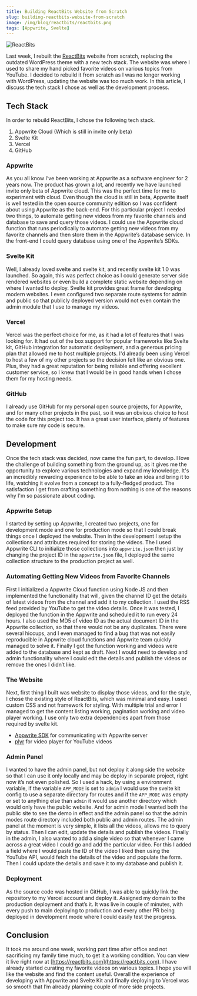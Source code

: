 ```yaml
---
title: Building ReactBits Website from Scratch
slug: building-reactbits-website-from-scratch
image: /img/blog/reactbits/reactbits.png
tags: [Appwrite, Svelte]
---
```


![ReactBits](/img/blog/reactbits/reactbits.png)

Last week, I rebuilt the [ReactBits](https://reactbits.com) website from scratch, replacing the outdated WordPress theme with a new tech stack. The website was where I used to share my hand picked favorite videos on various topics from YouTube. I decided to rebuild it from scratch as I was no longer working with WordPress, updating the website was too much work. In this article, I discuss the tech stack I chose as well as the development process.

<!-- truncate -->

## Tech Stack

In order to rebuild ReactBits, I chose the following tech stack.

1. Appwrite Cloud (Which is still in invite only beta)
2. Svelte Kit
3. Vercel
4. GitHub

### Appwrite

As you all know I’ve been working at Appwrite as a software engineer for 2 years now. The product has grown a lot, and recently we have launched invite only beta of Appwrite cloud. This was the perfect time for me to experiment with cloud. Even though the cloud is still in beta, Appwrite itself is well tested in the open source community edition so I was confident about using Appwrite as the back-end. For this particular project I needed two things, to automate getting new videos from my favorite channels and database to save and query those videos. I could use the Appwrite cloud function that runs periodically to automate getting new videos from my favorite channels and then store them in the Appwrite’s database service. In the front-end I could query database using one of the Appwrite’s SDKs.

### Svelte Kit

Well, I already loved svelte and svelte kit, and recently svelte kit 1.0 was launched. So again, this was perfect choice as I could generate server side rendered websites or even build a complete static website depending on where I wanted to deploy. Svelte kit provides great frame for developing modern websites. I even configured two separate route systems for admin and public so that publicly deployed version would not even contain the admin module that I use to manage my videos.

### Vercel

Vercel was the perfect choice for me, as it had a lot of features that I was looking for. It had out of the box support for popular frameworks like Svelte kit, GitHub integration for automatic deployment, and a generous pricing plan that allowed me to host multiple projects. I'd already been using Vercel to host a few of my other projects so the decision felt like an obvious one. Plus, they had a great reputation for being reliable and offering excellent customer service, so I knew that I would be in good hands when I chose them for my hosting needs.

### GitHub

I already use GitHub for my personal open source projects, for Appwrite, and for many other projects in the past, so it was an obvious choice to host the code for this project too. It has a great user interface, plenty of features to make sure my code is secure.

## Development

Once the tech stack was decided, now came the fun part, to develop. I love the challenge of building something from the ground up, as it gives me the opportunity to explore various technologies and expand my knowledge. It's an incredibly rewarding experience to be able to take an idea and bring it to life, watching it evolve from a concept to a fully-fledged product. The satisfaction I get from crafting something from nothing is one of the reasons why I'm so passionate about coding.

### Appwrite Setup

I started by setting up Appwrite, I created two projects, one for development mode and one for production mode so that I could break things once I deployed the website. Then in the development I setup the collections and attributes required for storing the videos. The I used Appwrite CLI to initialize those collections into `appwrite.json` then just by changing the project ID in the `appwrite.json` file, I deployed the same collection structure to the production project as well.

### Automating Getting New Videos from Favorite Channels

First I initialized a Appwrite Cloud function using Node JS and then implemented the functionality that will, given the channel ID get the details of latest videos from the channel and add it to my collection. I used the RSS feed provided by YouTube to get the video details. Once it was tested, I deployed the function in the Appwrite and scheduled it to run every 24 hours. I also used the MD5 of video ID as the actual document ID in the Appwrite collection, so that there would not be any duplicates. There were several hiccups, and I even managed to find a bug that was not easily reproducible in Appwrite cloud functions and Appwrite team quickly managed to solve it. Finally I got the function working and videos were added to the database and kept as draft. Next I would need to develop and admin functionality where I could edit the details and publish the videos or remove the ones I didn’t like.

### The Website

Next, first thing I built was website to display those videos, and for the style, I chose the existing style of ReactBits, which was minimal and easy. I used custom CSS and not framework for styling. With multiple trial and error I managed to get the content listing working, pagination working and video player working. I use only two extra dependencies apart from those required by svelte kit.

- [Appwrite SDK](https://www.npmjs.com/package/appwrite) for communicating with Appwrite server
- [plyr](https://plyr.io/) for video player for YouTube videos

### Admin Panel

I wanted to have the admin panel, but not deploy it along side the website so that I can use it only locally and may be deploy in separate project, right now it’s not even polished. So I used a hack, by using a environment variable, if the variable `APP_MODE` is set to `admin` I would use the svelte kit config to use a separate directory for routes and if the `APP_MODE` was empty or set to anything else than `admin` it would use another directory which would only have the public website. And for admin mode I wanted both the public site to see the demo in effect and the admin panel so that the admin modes route directory included both public and admin routes. The admin panel at the moment is very simple, it lists all the videos, allows me to query by status. Then I can edit, update the details and publish the videos. Finally in the admin, I also wanted to add a single video so that whenever I came across a great video I could go and add the particular video. For this I added a field where I would paste the ID of the video I liked then using the YouTube API, would fetch the details of the video and populate the form. Then I could update the details and save it to my database and publish it.

### Deployment

As the source code was hosted in GitHub, I was able to quickly link the repository to my Vercel account and deploy it. Assigned my domain to the production deployment and that’s it. It was live in couple of minutes, with every push to main deploying to production and every other PR being deployed in development mode where I could easily test the progress.

## Conclusion

It took me around one week, working part time after office and not sacrificing my family time much, to get it a working condition. You can view it live right now at [https://reactbits.com](https://reactbits.com). I have already started curating my favorite videos on various topics. I hope you will like the website and find the content useful. Overall the experience of developing with Appwrite and Svelte Kit and finally deploying to Vercel was so smooth that I’m already planning couple of more side projects.